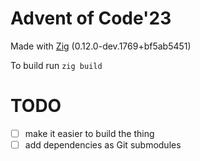 # Advent of Code'23

Made with [Zig](https://ziglang.org/) (0.12.0-dev.1769+bf5ab5451)

To build run `zig build`

# TODO

 - [ ] make it easier to build the thing
 - [ ] add dependencies as Git submodules

